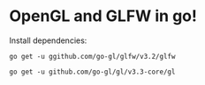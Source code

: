 # OpenGL and GLFW in go!

Install dependencies:

`go get -u ggithub.com/go-gl/glfw/v3.2/glfw`

`go get -u github.com/go-gl/gl/v3.3-core/gl`